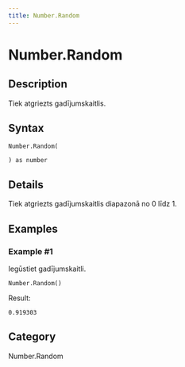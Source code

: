```yaml
---
title: Number.Random
---
```


# Number.Random


## Description

Tiek atgriezts gadījumskaitlis.


## Syntax

```powerquery
Number.Random(

) as number
```


## Details

Tiek atgriezts gadījumskaitlis diapazonā no 0 līdz 1.


## Examples

### Example #1 
Iegūstiet gadījumskaitli.
```powerquery
Number.Random()
```

Result: 
```powerquery
0.919303
```




## Category
Number.Random
